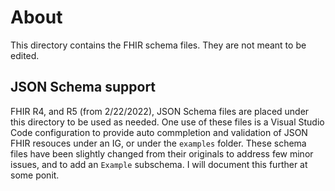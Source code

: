 # About
This directory contains the FHIR schema files. They are not meant to be edited.

## JSON Schema support
FHIR R4, and R5 (from 2/22/2022), JSON Schema files are placed under this directory to be used as needed. One use of these files is a Visual Studio Code configuration to provide auto commpletion and validation of JSON FHIR resouces under an IG, or under the `examples` folder. These schema files have been slightly changed from their originals to address few minor issues, and to add an `Example` subschema. I will document this further at some ponit.